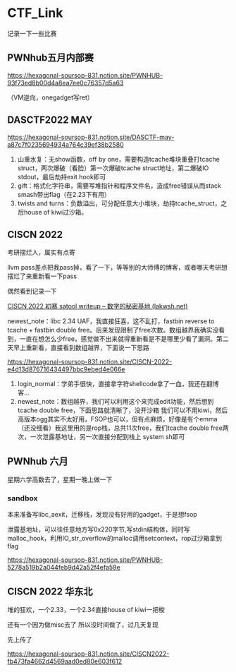 # CTF_Link

记录一下一些比赛



## PWNhub五月内部赛

https://hexagonal-soursop-831.notion.site/PWNHUB-93f73ed8b00d4a8ea7ee0c76357d5a63

（VM逆向，onegadget写ret）

## DASCTF2022 MAY

https://hexagonal-soursop-831.notion.site/DASCTF-may-a87c7f0235694934a764c39ef38b2580

1. 山重水复：无show函数，off by one，需要构造tcache堆块重叠打tcache struct，两次爆破（看脸）第一次爆破tcache struct地址，第二爆破IO stdout，最后劫持exit hook即可
2. gift：格式化字符串，需要写堆指针和程序文件名，造成free错误从而stack smash带出flag（在2.23下有用）
3. twists and turns：负数溢出，可分配任意大小堆块，劫持tcache_struct，之后house of  kiwi过沙箱。

## CISCN 2022

考研摆烂人，属实有点寄

llvm pass差点把我pass掉，看了一下，等等别的大师傅的博客，或者哪天考研想摆烂了来重新看一下pass

偶然看到记录一下

[CISCN 2022 初赛 satool writeup – 数字的秘密基地 (lakwsh.net)](https://lakwsh.net/?p=457)

newest_note：libc 2.34 UAF，我直接狂喜，这不乱打，fastbin reverse to tcache + fastbin double free。后来发现限制了free次数。数组越界我确实没看到，一直在想怎么少free，感觉做不出来就得重新看是不是哪里少看了漏洞。第二天早上重新看，直接看到数组越界，下面说一下思路

https://hexagonal-soursop-831.notion.site/CISCN-2022-e4d13d876716434497bbc9ebed4e066e

1. login_normal：学弟手很快，直接拿字符shellcode拿了一血，我还在翻博客...
2. newest_note：数组越界，我们可以利用这个来完成edit功能，然后想到tcache double free，下面思路就清晰了，没开沙箱 我们可以不用kiwi，然后高版本ogg其实不太好用，FSOP也可以，但有点麻烦，好像是有个emma（还没细看）我这里用的是rop栈，总共11次free，我们tcache double free两次，一次泄露基地址，另一次直接分配到栈上 system sh即可

## PWNhub 六月

星期六学高数去了，星期一晚上做一下

### **sandbox**

本来准备写libc_aexit，迁移栈，发现没有好用的gadget，于是想fsop

泄露基地址，可以往任意地方写0x220字节,写stdin结构体，同时写malloc_hook，利用IO_str_overflow的malloc调用setcontext，rop过沙箱拿到flag

https://hexagonal-soursop-831.notion.site/PWNHUB-5278a519b2a044feb9d42a52f4efa59e

## CISCN 2022 华东北

堆的狂欢，一个2.33，一个2.34直接house of kiwi一把梭

还有一个因为做misc去了 所以没时间做了，过几天复现

先上传了

https://hexagonal-soursop-831.notion.site/CISCN2022-fb473fa4662d4569aad0ed80e603f612
